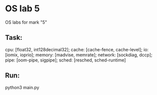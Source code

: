 # OS lab 5
OS labs for mark "5"

## Task:
cpu: [float32, int128decimal32];
cache: [cache-fence, cache-level];
io: [iomix, ioprio];
memory: [madvise, memrate];
network: [sockdiag, dccp];
pipe: [oom-pipe, sigpipe];
sched: [resched, sched-runtime]

## Run:
python3 main.py
